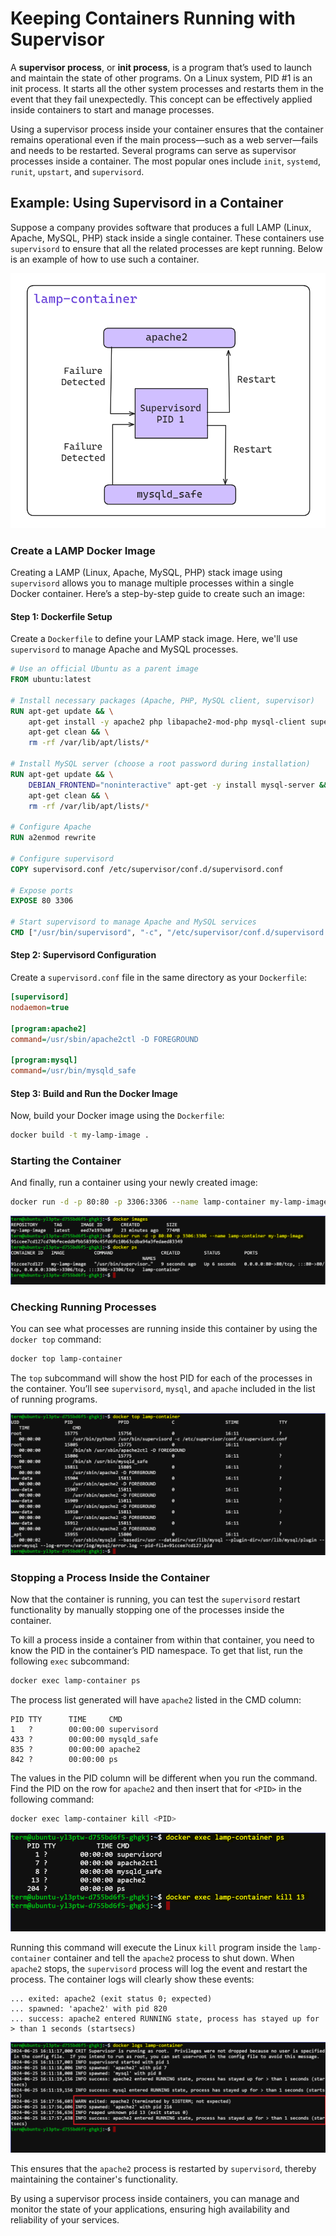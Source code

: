 # Keeping Containers Running with Supervisor

A **supervisor process**, or **init process**, is a program that’s used to launch and maintain the state of other programs. On a Linux system, PID #1 is an init process. It starts all the other system processes and restarts them in the event that they fail unexpectedly. This concept can be effectively applied inside containers to start and manage processes.

Using a supervisor process inside your container ensures that the container remains operational even if the main process—such as a web server—fails and needs to be restarted. Several programs can serve as supervisor processes inside a container. The most popular ones include `init`, `systemd`, `runit`, `upstart`, and `supervisord`.

## Example: Using Supervisord in a Container

Suppose a company provides software that produces a full LAMP (Linux, Apache, MySQL, PHP) stack inside a single container. These containers use `supervisord` to ensure that all the related processes are kept running. Below is an example of how to use such a container.

![alt text](./images/supervisord.png)

### Create a LAMP Docker Image

Creating a LAMP (Linux, Apache, MySQL, PHP) stack image using `supervisord` allows you to manage multiple processes within a single Docker container. Here’s a step-by-step guide to create such an image:

#### Step 1: Dockerfile Setup

Create a `Dockerfile` to define your LAMP stack image. Here, we'll use `supervisord` to manage Apache and MySQL processes.

```dockerfile
# Use an official Ubuntu as a parent image
FROM ubuntu:latest

# Install necessary packages (Apache, PHP, MySQL client, supervisor)
RUN apt-get update && \
    apt-get install -y apache2 php libapache2-mod-php mysql-client supervisor && \
    apt-get clean && \
    rm -rf /var/lib/apt/lists/*

# Install MySQL server (choose a root password during installation)
RUN apt-get update && \
    DEBIAN_FRONTEND="noninteractive" apt-get -y install mysql-server && \
    apt-get clean && \
    rm -rf /var/lib/apt/lists/*

# Configure Apache
RUN a2enmod rewrite

# Configure supervisord
COPY supervisord.conf /etc/supervisor/conf.d/supervisord.conf

# Expose ports
EXPOSE 80 3306

# Start supervisord to manage Apache and MySQL services
CMD ["/usr/bin/supervisord", "-c", "/etc/supervisor/conf.d/supervisord.conf"]
```

#### Step 2: Supervisord Configuration

Create a `supervisord.conf` file in the same directory as your `Dockerfile`:

```ini
[supervisord]
nodaemon=true

[program:apache2]
command=/usr/sbin/apache2ctl -D FOREGROUND

[program:mysql]
command=/usr/bin/mysqld_safe
```

#### Step 3: Build and Run the Docker Image

Now, build your Docker image using the `Dockerfile`:

```sh
docker build -t my-lamp-image .
```

### Starting the Container

And finally, run a container using your newly created image:

```sh
docker run -d -p 80:80 -p 3306:3306 --name lamp-container my-lamp-image
```

![alt text](./images/lamp-01.PNG)

### Checking Running Processes

You can see what processes are running inside this container by using the `docker top` command:

```bash
docker top lamp-container
```

The `top` subcommand will show the host PID for each of the processes in the container. You’ll see `supervisord`, `mysql`, and `apache` included in the list of running programs.

![alt text](./images/lamp-02.PNG)

### Stopping a Process Inside the Container

Now that the container is running, you can test the `supervisord` restart functionality by manually stopping one of the processes inside the container.

To kill a process inside a container from within that container, you need to know the PID in the container’s PID namespace. To get that list, run the following `exec` subcommand:

```bash
docker exec lamp-container ps
```

The process list generated will have `apache2` listed in the CMD column:

```
PID TTY      TIME     CMD
1   ?        00:00:00 supervisord
433 ?        00:00:00 mysqld_safe
835 ?        00:00:00 apache2
842 ?        00:00:00 ps
```

The values in the PID column will be different when you run the command. Find the PID on the row for `apache2` and then insert that for `<PID>` in the following command:

```bash
docker exec lamp-container kill <PID>
```

![alt text](./images/lamp-03.PNG)

Running this command will execute the Linux `kill` program inside the `lamp-container` container and tell the `apache2` process to shut down. When `apache2` stops, the `supervisord` process will log the event and restart the process. The container logs will clearly show these events:

```
... exited: apache2 (exit status 0; expected)
... spawned: 'apache2' with pid 820
... success: apache2 entered RUNNING state, process has stayed up for > than 1 seconds (startsecs)
```

![alt text](./images/lamp-04.png)

This ensures that the `apache2` process is restarted by `supervisord`, thereby maintaining the container's functionality.

By using a supervisor process inside containers, you can manage and monitor the state of your applications, ensuring high availability and reliability of your services.